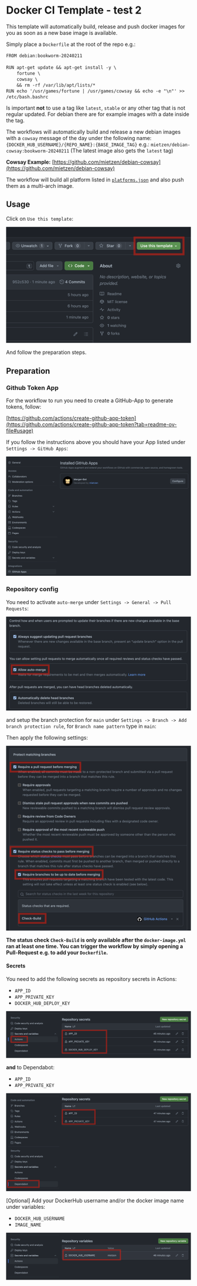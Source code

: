 # Docker CI Template - test 2

This template will automatically build, release and push docker images for you as soon as a new base image is available.

Simply place a `Dockerfile` at the root of the repo e.g.:

```
FROM debian:bookworm-20240211

RUN apt-get update && apt-get install -y \
    fortune \
    cowsay \
    && rm -rf /var/lib/apt/lists/*
RUN echo '/usr/games/fortune | /usr/games/cowsay && echo -e "\n"' >> /etc/bash.bashrc
```

Is important **not** to use a tag like `latest`, `stable` or any other tag that is not regular updated. For debian there are for example images with a date inside the tag.

The workflows will automatically build and release a new debian images with a `cowsay` message of the day under the following name: `{DOCKER_HUB_USERNAME}/{REPO_NAME}:{BASE_IMAGE_TAG}` e.g.: `mietzen/debian-cowsay:bookworm-20240211` (The latest image also gets the `latest` tag)

**Cowsay Example:** [https://github.com/mietzen/debian-cowsay](https://github.com/mietzen/debian-cowsay)

The workflow will build all platform listed in [`platforms.json`](.github/platforms.json) and also push them as a multi-arch image.

## Usage

Click on `Use this template`:

![](https://github.com/mietzen/docker-ci-template/blob/8cf107cd387f7301ac6625cf324416965b362974/use-template.png?raw=true)

And follow the preparation steps.

## Preparation

### Github Token App

For the workflow to run you need to create a GitHub-App to generate tokens, follow:

[https://github.com/actions/create-github-app-token](https://github.com/actions/create-github-app-token?tab=readme-ov-file#usage)

If you follow the instructions above you should have your App listed under `Settings -> GitHub Apps`:

![](https://github.com/mietzen/docker-ci-template/blob/313cb3c73a4ce2a43397a3a749bfcc238c967367/github-app.png?raw=true)

### Repository config

You need to activate `auto-merge` under `Settings -> General -> Pull Requests`:

![](https://github.com/mietzen/docker-ci-template/blob/313cb3c73a4ce2a43397a3a749bfcc238c967367/auto-merge.png?raw=true)

and setup the branch protection for `main` under `Settings -> Branch -> Add branch protection rule`, for `Branch name pattern` type in `main`:

Then apply the following settings:

![](https://github.com/mietzen/docker-ci-template/blob/313cb3c73a4ce2a43397a3a749bfcc238c967367/branch-protection.png?raw=true)

**The status check `Check-Build` is only available after the `docker-image.yml` ran at least one time. You can trigger the workflow by simply opening a Pull-Request e.g. to add your `Dockerfile`.**

#### Secrets

You need to add the following secrets as repository secrets in Actions:

- `APP_ID`
- `APP_PRIVATE_KEY`
- `DOCKER_HUB_DEPLOY_KEY`

![](https://github.com/mietzen/docker-ci-template/blob/313cb3c73a4ce2a43397a3a749bfcc238c967367/action-secrets.png?raw=true)

**and** to Dependabot:

- `APP_ID`
- `APP_PRIVATE_KEY`

![](https://github.com/mietzen/docker-ci-template/blob/313cb3c73a4ce2a43397a3a749bfcc238c967367/dependabot-secrets.png?raw=true)

[Optional] Add your DockerHub username and/or the docker image name under variables:

- `DOCKER_HUB_USERNAME`
- `IMAGE_NAME`

![](https://github.com/mietzen/docker-ci-template/blob/313cb3c73a4ce2a43397a3a749bfcc238c967367/actions-vars.png?raw=true)
